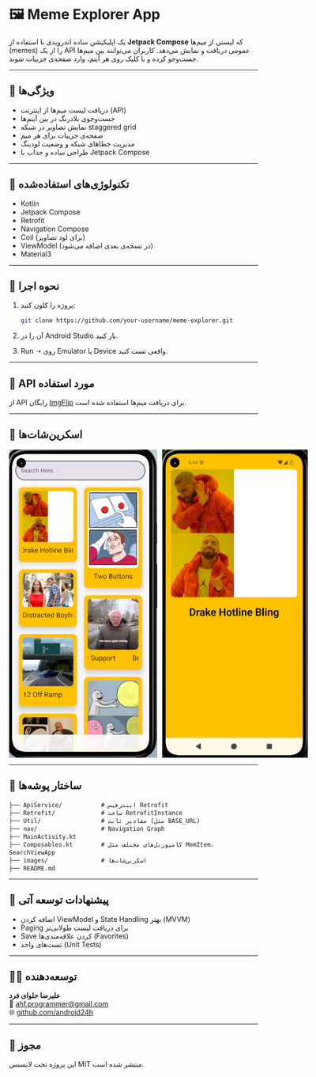 # 🖼️ Meme Explorer App

یک اپلیکیشن ساده اندرویدی با استفاده از **Jetpack Compose** که لیستی از میم‌ها (memes) را از یک API عمومی دریافت و نمایش می‌دهد. کاربران می‌توانند بین میم‌ها جست‌وجو کرده و با کلیک روی هر آیتم، وارد صفحه‌ی جزییات شوند.

---

## 🚀 ویژگی‌ها

- دریافت لیست میم‌ها از اینترنت (API)
- جست‌وجوی بلادرنگ در بین آیتم‌ها
- نمایش تصاویر در شبکه staggered grid
- صفحه‌ی جزییات برای هر میم
- مدیریت خطاهای شبکه و وضعیت لودینگ
- طراحی ساده و جذاب با Jetpack Compose

---

## 🧰 تکنولوژی‌های استفاده‌شده

- Kotlin
- Jetpack Compose
- Retrofit
- Navigation Compose
- Coil (برای لود تصاویر)
- ViewModel (در نسخه‌ی بعدی اضافه می‌شود)
- Material3

---

## 🧪 نحوه اجرا

1. پروژه را کلون کنید:

   ```bash
   git clone https://github.com/your-username/meme-explorer.git
   ```

2. آن را در Android Studio باز کنید.

3. Run ➝ روی Emulator یا Device واقعی تست کنید.

---

## 📡 API مورد استفاده

از API رایگان [ImgFlip](https://api.imgflip.com/get_memes) برای دریافت میم‌ها استفاده شده است.

---

## 📸 اسکرین‌شات‌ها

<div style="display:flex; gap: 10px;">
  <img src="images/home.png" width="300"/>
  <img src="images/detail.png" width="300"/>
</div>

---

## 📁 ساختار پوشه‌ها

```
├── ApiService/           # اینترفیس Retrofit
├── Retrofit/             # ساخت RetrofitInstance
├── Util/                 # مقادیر ثابت (مثل BASE_URL)
├── nav/                  # Navigation Graph
├── MainActivity.kt
├── Composables.kt        # کامپوزبل‌های مختلف مثل MemItem، SearchViewApp
├── images/               # اسکرین‌شات‌ها
├── README.md
```

---

## 🧩 پیشنهادات توسعه آتی

- اضافه کردن ViewModel و State Handling بهتر (MVVM)
- Paging برای دریافت لیست طولانی‌تر
- Save کردن علاقه‌مندی‌ها (Favorites)
- تست‌های واحد (Unit Tests)

---

## 👨‍💻 توسعه‌دهنده

**علیرضا حلوای فرد**  
📧 ahf.programmer@gmail.com  
🌐 [github.com/android24h](https://github.com/android24h)

---

## 📃 مجوز

این پروژه تحت لایسنس MIT منتشر شده است.